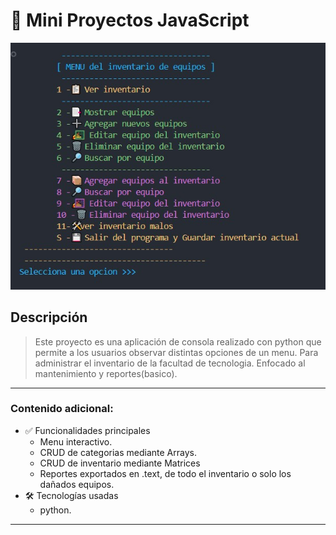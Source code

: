 # 📌 Mini Proyectos JavaScript

![Captura del Menu](./img/menu.jpg)

## Descripción

> Este proyecto es una aplicación de consola realizado con python que permite a los usuarios observar distintas opciones de un menu.
> Para administrar el inventario de la facultad de tecnologia.
> Enfocado al mantenimiento y reportes(basico).

---

### Contenido adicional:

- ✅ Funcionalidades principales
    - Menu interactivo.
    - CRUD de categorias mediante Arrays.
    - CRUD de inventario mediante Matrices
    - Reportes exportados en .text, de todo el inventario o solo los dañados equipos.
- 🛠️ Tecnologías usadas
    - python.
---
